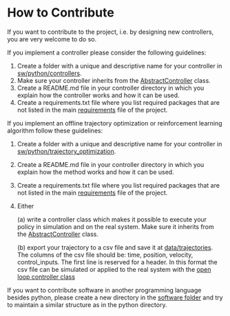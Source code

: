 # How to Contribute

If you want to contribute to the project, i.e. by designing new controllers, you are very welcome to do so. 

If you implement a controller please consider the following guidelines:

1. Create a folder with a unique and descriptive name for your controller in [sw/python/controllers](sw/python/controllers).
2. Make sure your controller inherits from the [AbstractController](sw/python/controllers/abstract_controller.py) class.
3. Create a README.md file in your controller directory in which you explain how the controller works and how it can be used.
4. Create a requirements.txt file where you list required packages that are not listed in the main [requirements](sw/python/requirements.txt) file of the project.


If you implement an offline trajectory optimization or reinforcement learning algorithm follow these guidelines:

1. Create a folder with a unique and descriptive name for your controller in [sw/python/trajectory_optimization](sw/python/trajectory_optimization).
2. Create a README.md file in your controller directory in which you explain how the method works and how it can be used.
3. Create a requirements.txt file where you list required packages that are not listed in the main [requirements](sw/python/requirements.txt) file of the project.
4. Either

    (a) write a controller class which makes it possible to execute your policy in simulation and on the real system. Make sure it  inherits from the [AbstractController](sw/python/controllers/abstract_controller.py) class.

    (b) export your trajectory to a csv file and save it at [data/trajectories](data/trajectories). The columns of the csv file should be: time, position, velocity, control_inputs. The first line is reserved for a header. In this format the csv file can be simulated or applied to the real system with the [open loop controller class](sw/python/controllers/open_loop/README.md)


If you want to contribute software in another programming language besides python, please create a new directory in the [software folder](sw) and try to maintain a similar structure as in the python directory.
